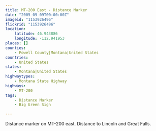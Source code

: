 ```yaml
---
title: MT-200 East - Distance Marker
date: "2005-09-09T00:00:00Z"
imageid: "1153926496"
flickrid: "1153926496"
location:
    latitude: 46.943886
    longitude: -112.941953
places: []
counties:
    - Powell County|Montana|United States
countries:
    - United States
states:
    - Montana|United States
highwaytypes:
    - Montana State Highway
highways:
    - MT-200
tags:
    - Distance Marker
    - Big Green Sign

---
```

Distance marker on MT-200 east.  Distance to Lincoln and Great Falls.